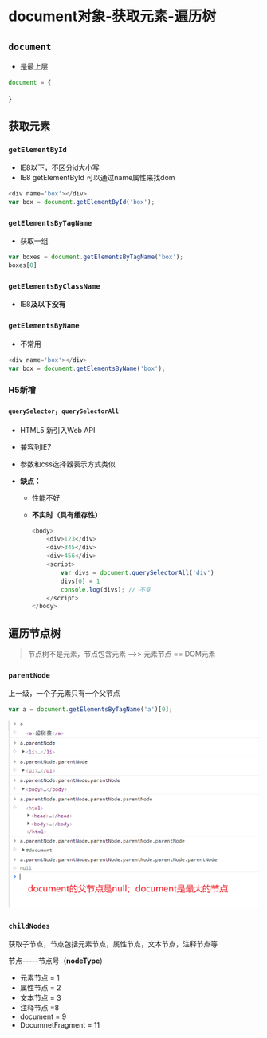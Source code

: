 # document对象-获取元素-遍历树

## `document`

- 是最上层

```js
document = {
  
}
```

## 获取元素

### `getElementById`

- IE8以下，不区分id大小写
- IE8 getElementById 可以通过name属性来找dom

```js
<div name='box'></div>
var box = document.getElementById('box');
```

### `getElementsByTagName`

- 获取一组

```js
var boxes = document.getElementsByTagName('box');
boxes[0]
```

### `getElementsByClassName`

- IE8**及以下没有**

### `getElementsByName`

- 不常用

```js
<div name='box'></div>
var box = document.getElementsByName('box');
```

### H5新增

#### `querySelector`，`querySelectorAll`

- HTML5 新引入Web API

- 兼容到IE7

- 参数和css选择器表示方式类似

- **缺点：**

  - 性能不好

  - **不实时（具有缓存性）**

    ```js
    <body>
        <div>123</div>
        <div>345</div>
        <div>456</div>
        <script>
            var divs = document.querySelectorAll('div')
            divs[0] = 1
            console.log(divs); // 不变
    	</script>
    </body>
    ```



## 遍历节点树

> 节点树不是元素，节点包含元素 -->> 元素节点 == DOM元素

### `parentNode`

上一级，一个子元素只有一个父节点

```js
var a = document.getElementsByTagName('a')[0];
```

![](images/父级节点.jpg)



### `childNodes`

获取子节点，节点包括元素节点，属性节点，文本节点，注释节点等

节点-----节点号（**nodeType**)

- 元素节点 = 1
- 属性节点 = 2
- 文本节点 = 3
- 注释节点 =8
- document = 9
- DocumnetFragment = 11



